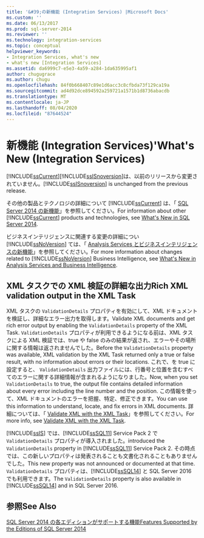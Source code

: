 ```yaml
---
title: '&#39;の新機能 (Integration Services) |Microsoft Docs'
ms.custom: ''
ms.date: 06/13/2017
ms.prod: sql-server-2014
ms.reviewer: ''
ms.technology: integration-services
ms.topic: conceptual
helpviewer_keywords:
- Integration Services, what's new
- what's new [Integration Services]
ms.assetid: da6999c7-e5e3-4a59-a284-1da635995af1
author: chugugrace
ms.author: chugu
ms.openlocfilehash: 84f0b668407c89e1d6acc3c8cfbda73f129ca19a
ms.sourcegitcommit: ad4d92dce894592a259721a1571b1d8736abacdb
ms.translationtype: MT
ms.contentlocale: ja-JP
ms.lasthandoff: 08/04/2020
ms.locfileid: "87644524"
---
```

# <a name="what39s-new-integration-services"></a><span data-ttu-id="e8e59-102">新機能 (Integration Services)&#39;</span><span class="sxs-lookup"><span data-stu-id="e8e59-102">What&#39;s New (Integration Services)</span></span>
  [!INCLUDE[ssCurrent](../includes/sscurrent-md.md)]<span data-ttu-id="e8e59-103">[!INCLUDE[ssISnoversion](../includes/ssisnoversion-md.md)]は、以前のリリースから変更されていません。</span><span class="sxs-lookup"><span data-stu-id="e8e59-103">[!INCLUDE[ssISnoversion](../includes/ssisnoversion-md.md)] is unchanged from the previous release.</span></span>  
  
 <span data-ttu-id="e8e59-104">その他の製品とテクノロジの詳細について [!INCLUDE[ssCurrent](../includes/sscurrent-md.md)] は、「 [SQL Server 2014 の新機能](../sql-server/what-s-new-in-sql-server-2016.md)」を参照してください。</span><span class="sxs-lookup"><span data-stu-id="e8e59-104">For information about other [!INCLUDE[ssCurrent](../includes/sscurrent-md.md)] products and technologies, see [What's New in SQL Server 2014](../sql-server/what-s-new-in-sql-server-2016.md).</span></span>  
  
 <span data-ttu-id="e8e59-105">ビジネスインテリジェンスに関連する変更の詳細につい [!INCLUDE[ssNoVersion](../includes/ssnoversion-md.md)] ては、「 [Analysis Services とビジネスインテリジェンスの新機能](https://docs.microsoft.com/analysis-services/what-s-new-in-analysis-services)」を参照してください。</span><span class="sxs-lookup"><span data-stu-id="e8e59-105">For more information about changes related to [!INCLUDE[ssNoVersion](../includes/ssnoversion-md.md)] Business Intelligence, see [What's New in Analysis Services and Business Intelligence](https://docs.microsoft.com/analysis-services/what-s-new-in-analysis-services).</span></span>  
  
##  <a name="rich-xml-validation-output-in-the-xml-task"></a><a name="ValidateXML"></a> <span data-ttu-id="e8e59-106">XML タスクでの XML 検証の詳細な出力</span><span class="sxs-lookup"><span data-stu-id="e8e59-106">Rich XML validation output in the XML Task</span></span>  
 <span data-ttu-id="e8e59-107">XML タスクの `ValidationDetails` プロパティを有効にして、XML ドキュメントを検証し、詳細なエラー出力を取得します。</span><span class="sxs-lookup"><span data-stu-id="e8e59-107">Validate XML documents and get rich error output by enabling the `ValidationDetails` property of the XML Task.</span></span> <span data-ttu-id="e8e59-108">`ValidationDetails` プロパティが利用できるようになる前は、XML タスクによる XML 検証では、true や false のみの結果が返され、エラーやその場所に関する情報は返されませんでした。</span><span class="sxs-lookup"><span data-stu-id="e8e59-108">Before the `ValidationDetails` property was available, XML validation by the XML Task returned only a true or false result, with no information about errors or their locations.</span></span> <span data-ttu-id="e8e59-109">これで、を true に設定すると、 `ValidationDetails` 出力ファイルには、行番号と位置を含むすべてのエラーに関する詳細情報が含まれるようになりました。</span><span class="sxs-lookup"><span data-stu-id="e8e59-109">Now, when you set `ValidationDetails` to true, the output file contains detailed information about every error including the line number and the position.</span></span> <span data-ttu-id="e8e59-110">この情報を使って、XML ドキュメントのエラーを把握、特定、修正できます。</span><span class="sxs-lookup"><span data-stu-id="e8e59-110">You can use this information to understand, locate, and fix errors in XML documents.</span></span> <span data-ttu-id="e8e59-111">詳細については、「 [Validate XML with the XML Task](control-flow/xml-task.md)」を参照してください。</span><span class="sxs-lookup"><span data-stu-id="e8e59-111">For more info, see [Validate XML with the XML Task](control-flow/xml-task.md).</span></span>  
  
 [!INCLUDE[ssIS](../includes/ssis-md.md)] <span data-ttu-id="e8e59-112">では、[!INCLUDE[ssSQL11](../includes/sssql11-md.md)] Service Pack 2 で `ValidationDetails` プロパティが導入されました。</span><span class="sxs-lookup"><span data-stu-id="e8e59-112">introduced the `ValidationDetails` property in [!INCLUDE[ssSQL11](../includes/sssql11-md.md)] Service Pack 2.</span></span> <span data-ttu-id="e8e59-113">その時点では、この新しいプロパティは発表されることも文書化されることもありませんでした。</span><span class="sxs-lookup"><span data-stu-id="e8e59-113">This new property was not announced or documented at that time.</span></span> <span data-ttu-id="e8e59-114">`ValidationDetails` プロパティは、[!INCLUDE[ssSQL14](../includes/sssql14-md.md)] と SQL Server 2016 でも利用できます。</span><span class="sxs-lookup"><span data-stu-id="e8e59-114">The `ValidationDetails` property is also available in [!INCLUDE[ssSQL14](../includes/sssql14-md.md)] and in SQL Server 2016.</span></span>  
  
## <a name="see-also"></a><span data-ttu-id="e8e59-115">参照</span><span class="sxs-lookup"><span data-stu-id="e8e59-115">See Also</span></span>  
 [<span data-ttu-id="e8e59-116">SQL Server 2014 の各エディションがサポートする機能</span><span class="sxs-lookup"><span data-stu-id="e8e59-116">Features Supported by the Editions of SQL Server 2014</span></span>](../getting-started/features-supported-by-the-editions-of-sql-server-2014.md)  
  
  
